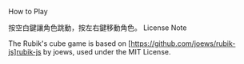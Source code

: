 How to Play

按空白鍵讓角色跳動，按左右鍵移動角色。
License Note

The Rubik's cube game is based on [https://github.com/joews/rubik-js]rubik-js by joews, used under the MIT License.
